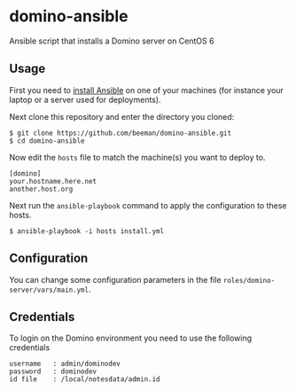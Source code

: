 # domino-ansible

Ansible script that installs a Domino server on CentOS 6 

## Usage

First you need to [install Ansible](http://docs.ansible.com/intro_installation.html) on one of your machines (for instance your laptop or a server used for deployments).

Next clone this repository and enter the directory you cloned:

    $ git clone https://github.com/beeman/domino-ansible.git
    $ cd domino-ansible

Now edit the `hosts` file to match the machine(s) you want to deploy to.

    [domino]
    your.hostname.here.net
    another.host.org

Next run the `ansible-playbook` command to apply the configuration to these hosts.

    $ ansible-playbook -i hosts install.yml

## Configuration

You can change some configuration parameters in the file `roles/domino-server/vars/main.yml`. 

## Credentials

To login on the Domino environment you need to use the following credentials

    username   : admin/dominodev
    password   : dominodev
    id file    : /local/notesdata/admin.id
